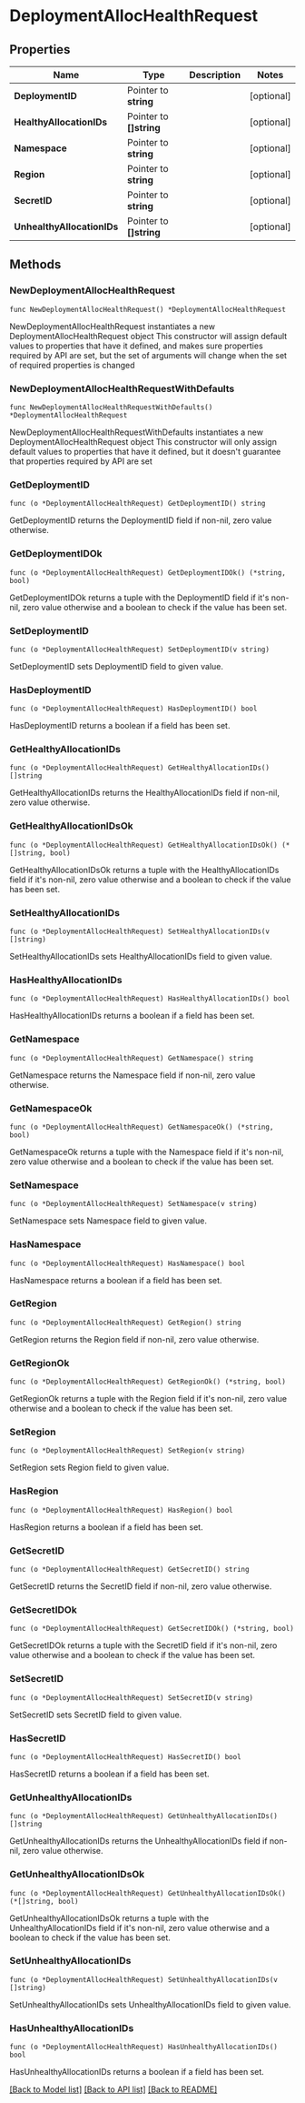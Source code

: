 # DeploymentAllocHealthRequest

## Properties

Name | Type | Description | Notes
------------ | ------------- | ------------- | -------------
**DeploymentID** | Pointer to **string** |  | [optional] 
**HealthyAllocationIDs** | Pointer to **[]string** |  | [optional] 
**Namespace** | Pointer to **string** |  | [optional] 
**Region** | Pointer to **string** |  | [optional] 
**SecretID** | Pointer to **string** |  | [optional] 
**UnhealthyAllocationIDs** | Pointer to **[]string** |  | [optional] 

## Methods

### NewDeploymentAllocHealthRequest

`func NewDeploymentAllocHealthRequest() *DeploymentAllocHealthRequest`

NewDeploymentAllocHealthRequest instantiates a new DeploymentAllocHealthRequest object
This constructor will assign default values to properties that have it defined,
and makes sure properties required by API are set, but the set of arguments
will change when the set of required properties is changed

### NewDeploymentAllocHealthRequestWithDefaults

`func NewDeploymentAllocHealthRequestWithDefaults() *DeploymentAllocHealthRequest`

NewDeploymentAllocHealthRequestWithDefaults instantiates a new DeploymentAllocHealthRequest object
This constructor will only assign default values to properties that have it defined,
but it doesn't guarantee that properties required by API are set

### GetDeploymentID

`func (o *DeploymentAllocHealthRequest) GetDeploymentID() string`

GetDeploymentID returns the DeploymentID field if non-nil, zero value otherwise.

### GetDeploymentIDOk

`func (o *DeploymentAllocHealthRequest) GetDeploymentIDOk() (*string, bool)`

GetDeploymentIDOk returns a tuple with the DeploymentID field if it's non-nil, zero value otherwise
and a boolean to check if the value has been set.

### SetDeploymentID

`func (o *DeploymentAllocHealthRequest) SetDeploymentID(v string)`

SetDeploymentID sets DeploymentID field to given value.

### HasDeploymentID

`func (o *DeploymentAllocHealthRequest) HasDeploymentID() bool`

HasDeploymentID returns a boolean if a field has been set.

### GetHealthyAllocationIDs

`func (o *DeploymentAllocHealthRequest) GetHealthyAllocationIDs() []string`

GetHealthyAllocationIDs returns the HealthyAllocationIDs field if non-nil, zero value otherwise.

### GetHealthyAllocationIDsOk

`func (o *DeploymentAllocHealthRequest) GetHealthyAllocationIDsOk() (*[]string, bool)`

GetHealthyAllocationIDsOk returns a tuple with the HealthyAllocationIDs field if it's non-nil, zero value otherwise
and a boolean to check if the value has been set.

### SetHealthyAllocationIDs

`func (o *DeploymentAllocHealthRequest) SetHealthyAllocationIDs(v []string)`

SetHealthyAllocationIDs sets HealthyAllocationIDs field to given value.

### HasHealthyAllocationIDs

`func (o *DeploymentAllocHealthRequest) HasHealthyAllocationIDs() bool`

HasHealthyAllocationIDs returns a boolean if a field has been set.

### GetNamespace

`func (o *DeploymentAllocHealthRequest) GetNamespace() string`

GetNamespace returns the Namespace field if non-nil, zero value otherwise.

### GetNamespaceOk

`func (o *DeploymentAllocHealthRequest) GetNamespaceOk() (*string, bool)`

GetNamespaceOk returns a tuple with the Namespace field if it's non-nil, zero value otherwise
and a boolean to check if the value has been set.

### SetNamespace

`func (o *DeploymentAllocHealthRequest) SetNamespace(v string)`

SetNamespace sets Namespace field to given value.

### HasNamespace

`func (o *DeploymentAllocHealthRequest) HasNamespace() bool`

HasNamespace returns a boolean if a field has been set.

### GetRegion

`func (o *DeploymentAllocHealthRequest) GetRegion() string`

GetRegion returns the Region field if non-nil, zero value otherwise.

### GetRegionOk

`func (o *DeploymentAllocHealthRequest) GetRegionOk() (*string, bool)`

GetRegionOk returns a tuple with the Region field if it's non-nil, zero value otherwise
and a boolean to check if the value has been set.

### SetRegion

`func (o *DeploymentAllocHealthRequest) SetRegion(v string)`

SetRegion sets Region field to given value.

### HasRegion

`func (o *DeploymentAllocHealthRequest) HasRegion() bool`

HasRegion returns a boolean if a field has been set.

### GetSecretID

`func (o *DeploymentAllocHealthRequest) GetSecretID() string`

GetSecretID returns the SecretID field if non-nil, zero value otherwise.

### GetSecretIDOk

`func (o *DeploymentAllocHealthRequest) GetSecretIDOk() (*string, bool)`

GetSecretIDOk returns a tuple with the SecretID field if it's non-nil, zero value otherwise
and a boolean to check if the value has been set.

### SetSecretID

`func (o *DeploymentAllocHealthRequest) SetSecretID(v string)`

SetSecretID sets SecretID field to given value.

### HasSecretID

`func (o *DeploymentAllocHealthRequest) HasSecretID() bool`

HasSecretID returns a boolean if a field has been set.

### GetUnhealthyAllocationIDs

`func (o *DeploymentAllocHealthRequest) GetUnhealthyAllocationIDs() []string`

GetUnhealthyAllocationIDs returns the UnhealthyAllocationIDs field if non-nil, zero value otherwise.

### GetUnhealthyAllocationIDsOk

`func (o *DeploymentAllocHealthRequest) GetUnhealthyAllocationIDsOk() (*[]string, bool)`

GetUnhealthyAllocationIDsOk returns a tuple with the UnhealthyAllocationIDs field if it's non-nil, zero value otherwise
and a boolean to check if the value has been set.

### SetUnhealthyAllocationIDs

`func (o *DeploymentAllocHealthRequest) SetUnhealthyAllocationIDs(v []string)`

SetUnhealthyAllocationIDs sets UnhealthyAllocationIDs field to given value.

### HasUnhealthyAllocationIDs

`func (o *DeploymentAllocHealthRequest) HasUnhealthyAllocationIDs() bool`

HasUnhealthyAllocationIDs returns a boolean if a field has been set.


[[Back to Model list]](../README.md#documentation-for-models) [[Back to API list]](../README.md#documentation-for-api-endpoints) [[Back to README]](../README.md)


